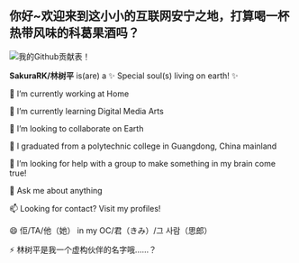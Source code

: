 ## 你好~欢迎来到这小小的互联网安宁之地，打算喝一杯热带风味的科葛果酒吗？
![我的Github贡献表！](https://github-readme-stats.vercel.app/api?username=SakuraRK&show_icons=true&theme=cobalt2)

**SakuraRK/林树平** is(are) a ✨ Special soul(s) living on earth! ✨

 🔭 I’m currently working at Home
 
 🌱 I’m currently learning Digital Media Arts
 
 👯 I’m looking to collaborate on Earth
 
 🏫 I graduated from a polytechnic college in Guangdong, China mainland
 
 🤔 I’m looking for help with a group to make something in my brain come true!
 
 💬 Ask me about anything
 
 📫 Looking for contact? Visit my profiles!
 
 😄  佢/TA/他（她） in my OC/君（きみ）/그 사람（思郎）
 
 ⚡  林树平是我一个虚构伙伴的名字哦……？
